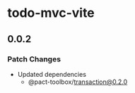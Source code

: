 # todo-mvc-vite

## 0.0.2

### Patch Changes

- Updated dependencies
  - @pact-toolbox/transaction@0.2.0

